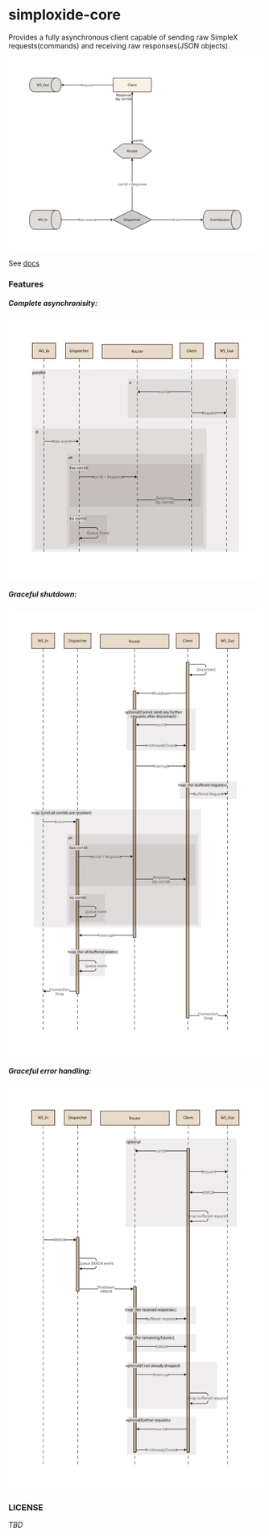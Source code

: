 # simploxide-core

Provides a fully asynchronous client capable of sending raw SimpleX
requests(commands) and receiving raw responses(JSON objects).

![overview](./docs/overview.svg)

See [docs](#link)

### Features

##### Complete asynchronisity:

![normalOperation](./docs/normal_operation.svg)

##### Graceful shutdown:

![gracefulShutdown](./docs/graceful_shutdown.svg)

##### Graceful error handling:

![errorPath](./docs/ws_error.svg)


### LICENSE

_TBD_
